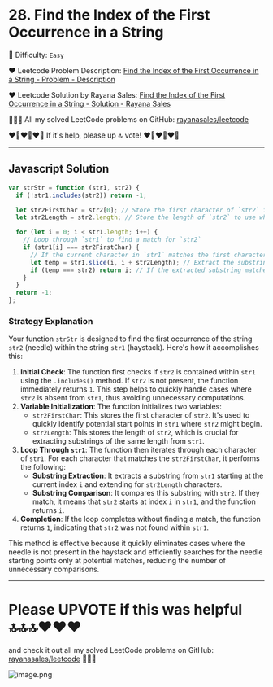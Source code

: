 # 28. Find the Index of the First Occurrence in a String

🌱 Difficulty: `Easy`

❤️ Leetcode Problem Description: [Find the Index of the First Occurrence in a String - Problem - Description](https://leetcode.com/problems/longest-common-prefix/description/)

❤️ Leetcode Solution by Rayana Sales: [Find the Index of the First Occurrence in a String - Solution - Rayana Sales](https://leetcode.com/problems/find-the-index-of-the-first-occurrence-in-a-string/solutions/5676930/runtime-40-ms-beats-95-23-javascript-solution-explanation/)

💁🏻‍♀️ All my solved LeetCode problems on GitHub: [rayanasales/leetcode](https://github.com/rayanasales/leetcode)

❤️‍🔥❤️‍🔥❤️‍🔥 If it's help, please up 🔝 vote! ❤️‍🔥❤️‍🔥❤️‍🔥

---

## Javascript Solution

```js
var strStr = function (str1, str2) {
  if (!str1.includes(str2)) return -1;

  let str2FirstChar = str2[0]; // Store the first character of `str2` for comparison
  let str2Length = str2.length; // Store the length of `str2` to use when extracting substrings from `str1`

  for (let i = 0; i < str1.length; i++) {
    // Loop through `str1` to find a match for `str2`
    if (str1[i] === str2FirstChar) {
      // If the current character in `str1` matches the first character of `str2`...
      let temp = str1.slice(i, i + str2Length); // Extract the substring of length `str2Length` starting at index `i`
      if (temp === str2) return i; // If the extracted substring matches `str2`, return the current index `i`. Otherwise, keep searching.
    }
  }
  return -1;
};
```

### Strategy Explanation

Your function `strStr` is designed to find the first occurrence of the string `str2` (needle) within the string `str1` (haystack). Here's how it accomplishes this:

1. **Initial Check**: The function first checks if `str2` is contained within `str1` using the `.includes()` method. If `str2` is not present, the function immediately returns `1`. This step helps to quickly handle cases where `str2` is absent from `str1`, thus avoiding unnecessary computations.
2. **Variable Initialization**: The function initializes two variables:
   - `str2FirstChar`: This stores the first character of `str2`. It's used to quickly identify potential start points in `str1` where `str2` might begin.
   - `str2Length`: This stores the length of `str2`, which is crucial for extracting substrings of the same length from `str1`.
3. **Loop Through `str1`**: The function then iterates through each character of `str1`. For each character that matches the `str2FirstChar`, it performs the following:
   - **Substring Extraction**: It extracts a substring from `str1` starting at the current index `i` and extending for `str2Length` characters.
   - **Substring Comparison**: It compares this substring with `str2`. If they match, it means that `str2` starts at index `i` in `str1`, and the function returns `i`.
4. **Completion**: If the loop completes without finding a match, the function returns `1`, indicating that `str2` was not found within `str1`.

This method is effective because it quickly eliminates cases where the needle is not present in the haystack and efficiently searches for the needle starting points only at potential matches, reducing the number of unnecessary comparisons.

---

# Please UPVOTE if this was helpful 🔝🔝🔝❤️❤️❤️

and check it out all my solved LeetCode problems on GitHub: [rayanasales/leetcode](https://github.com/rayanasales/leetcode) 🤙😚🤘

![image.png](https://assets.leetcode.com/users/images/57bce3b1-56e2-4c20-9cdf-b61fef26b93b_1725494158.6252415.png)

